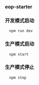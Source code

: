 ### eop-starter

### 开发模式启动
```
  npm run dev
```

### 生产模式启动
```
  npm start
```
### 生产模式停止
```
  npm stop
```